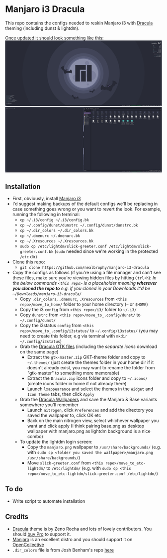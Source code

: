 # Manjaro i3 Dracula
This repo contains the configs needed to reskin Manjaro i3 with [Dracula](https://draculatheme.com/) theming (including dunst & lightdm).

Once updated it should look something like this:
<img src="./images/manjaro-i3-dracula-desktop.png" alt="Manjaro i3 desktop with Dracula theme">
<img src="./images/manjaro-i3-dracula-urxvt-pcmanfm.png" alt="Manjaro i3 showing URxvt and pcmanfm with Dracula theme">

## Installation
- First, obviously, install [Manjaro i3](https://manjaro.org/downloads/community/i3/)
- I'd suggest making backups of the default configs we'll be replacing in case something goes wrong or you want to revert the look. For example, running the following in terminal:
	- `cp ~/.i3/config ~/.i3/config.bk`
	- `cp ~/.config/dunst/dunstrc ~/.config/dunst/dunstrc.bk`
	- `cp ~/.dir_colors ~/.dir_colors.bk`
	- `cp ~/.dmenurc ~/.dmenurc.bk`
	- `cp ~/.Xresources ~/.Xresources.bk`
	- `sudo cp /etc/lightdm/slick-greeter.conf /etc/lightdm/slick-greeter.conf.bk` (`sudo` needed since we're working in the protected `/etc` dir)
- Clone this repo:
	- `git clone https://github.com/nealbrophy/manjaro-i3-dracula`
- Copy the configs as follows (if you're using a file manager and can't see these files, make sure you're viewing hidden files by hitting `Ctrl+h`):
	*In the below commands `<this repo>` is a placeholder meaning __wherever you cloned the repo to__ e.g. if you cloned in your Downloads it'd be `~/Downloads/manjaro-i3-dracula/`*
	- Copy `.dir_colors`, `.dmenurc`, `.Xresources` from `<this repo>/move_to_home/` folder to your home directory (`~` or `$HOME`)
	- Copy the i3 `config` from `<this repo>/i3/` folder to `~/.i3/`
	- Copy `dunstrc` from `<this repo>/move_to_.config/dunst/` to `~/.config/dunst/`
	- Copy the i3status `config` from `<this repo>/move_to_.config/i3status/` to `~/.config/i3status/` (you may need to create this folder, e.g via terminal with `mkdir ~/.config/i3status`)
	- Grab the [Dracula GTK files](https://draculatheme.com/gtk) (including the *separate* _icons_ download on the same page)
		- Extract the `gtk-master.zip` GKT-theme folder and copy to `~/.themes/` (just create the themes folder in your home dir if it doesn't already exist, you may want to rename the folder from "gtk-master" to something more memorable)
		- Extract the `Dracula.zip` icons folder and copy to `~/.icons/` (create icons folder in home if not already there)
		- Launch `lxappearance` and select the themes in the `Widget` and `Icon Theme` tabs, then click `Apply`
	- Grab the [Dracula Wallpapers](https://draculatheme.com/wallpaper) and save the Manjaro & Base variants somewhere you'll remember
		- Launch `nitrogen`, click `Preferences` and add the directory you saved the wallpaper to, click OK etc
		- Back on the main nitrogen view, select whichever wallpaper you want and click apply (I think pairing base.png as desktop wallpaper with manjaro.png as lightdm background is a nice combo)
	- To update the lightdm login screen:
		- Copy the `manjaro.png` wallpaper to `/usr/share/backgrounds/` (e.g. with `sudo cp <folder you saved the wallpaper>/manjaro.png /usr/share/backgrounds/`)
		- Move `slick-greeter.conf` from `<this repo>/move_to_etc-lightdm/` to `/etc/lightdm/` (e.g. with `sudo cp <this repo>/move_to_etc-lightdm/slick-greeter.conf /etc/lightdm/`)

## To do
- Write script to automate installation
	

## Credits
- [Dracula](https://draculatheme.com/) theme is by Zeno Rocha and lots of lovely contributors. You should [buy Pro](https://draculatheme.com/pro) to support it.
- [Manjaro](https://manjaro.org/) is an excellent distro and you should support it on [OpenCollective](https://opencollective.com/manjaro/donate)
- `.dir_colors` file is from Josh Benham's repo [here](https://github.com/joshbenham/linux-dotfiles/blob/master/dircolors/Dracula.dircolors)
